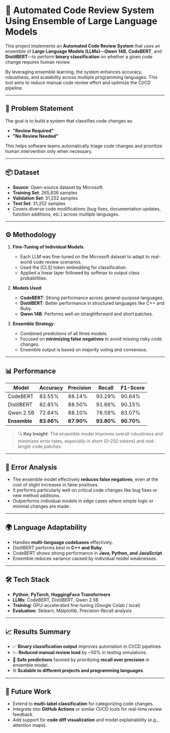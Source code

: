 # 🚀 Automated Code Review System Using Ensemble of Large Language Models

This project implements an **Automated Code Review System** that uses an ensemble of **Large Language Models (LLMs)**—**Qwen 14B**, **CodeBERT**, and **DistilBERT**—to perform **binary classification** on whether a given code change requires human review.

By leveraging ensemble learning, the system enhances accuracy, robustness, and scalability across multiple programming languages. This tool aims to reduce manual code review effort and optimize the CI/CD pipeline.

---

## 🧠 Problem Statement

The goal is to build a system that classifies code changes as:
- **"Review Required"**
- **"No Review Needed"**

This helps software teams automatically triage code changes and prioritize human intervention only when necessary.

---

## 📦 Dataset

- **Source**: Open-source dataset by Microsoft.
- **Training Set**: 265,836 samples  
- **Validation Set**: 31,252 samples  
- **Test Set**: 31,252 samples  
- Covers diverse code modifications (bug fixes, documentation updates, function additions, etc.) across multiple languages.

---

## ⚙️ Methodology

1. **Fine-Tuning of Individual Models**:  
   - Each LLM was fine-tuned on the Microsoft dataset to adapt to real-world code review scenarios.
   - Used the [CLS] token embedding for classification.
   - Applied a linear layer followed by softmax to output class probabilities.

2. **Models Used**:
   - **CodeBERT**: Strong performance across general-purpose languages.
   - **DistilBERT**: Better performance in structured languages like C++ and Ruby.
   - **Qwen 14B**: Performs well on straightforward and short patches.

3. **Ensemble Strategy**:
   - Combined predictions of all three models.
   - Focused on **minimizing false negatives** to avoid missing risky code changes.
   - Ensemble output is based on majority voting and consensus.

---

## 📊 Performance

| **Model**     | **Accuracy** | **Precision** | **Recall** | **F1-Score** |
|---------------|--------------|---------------|------------|--------------|
| CodeBERT      | 83.55%       | 88.14%        | 93.29%     | 90.64%       |
| DistilBERT    | 82.85%       | 88.50%        | 91.86%     | 90.15%       |
| Qwen 2.5B     | 72.64%       | 88.10%        | 78.58%     | 83.07%       |
| **Ensemble**  | **83.66%**   | **87.90%**    | **93.80%** | **90.70%**   |

> 🔍 **Key Insight**: The ensemble model improves overall robustness and minimizes error rates, especially in short (0–250 tokens) and mid-length code patches.

---

## 🔬 Error Analysis

- The ensemble model effectively **reduces false negatives**, even at the cost of slight increases in false positives.
- It performs particularly well on critical code changes like bug fixes or new method additions.
- Outperforms individual models in edge cases where simple logic or minimal changes are made.

---

## 🌍 Language Adaptability

- Handles **multi-language codebases** effectively.
- DistilBERT performs best in **C++ and Ruby**.
- CodeBERT shows strong performance in **Java, Python, and JavaScript**.
- Ensemble reduces variance caused by individual model weaknesses.

---

## 🛠️ Tech Stack

- **Python**, **PyTorch**, **HuggingFace Transformers**
- **LLMs**: CodeBERT, DistilBERT, Qwen 2.5B
- **Training**: GPU-accelerated fine-tuning (Google Colab / local)
- **Evaluation**: Sklearn, Matplotlib, Precision-Recall analysis

---

## 📈 Results Summary

- ✅ **Binary classification output** improves automation in CI/CD pipelines.
- 📉 **Reduced manual review load** by ~50% in testing simulations.
- 🔐 **Safe predictions** favored by prioritizing **recall over precision** in ensemble model.
- 🌐 **Scalable to different projects and programming languages**.

---

## 📌 Future Work

- Extend to **multi-label classification** for categorizing code changes.
- Integrate into **GitHub Actions** or similar CI/CD tools for real-time review feedback.
- Add support for **code diff visualization** and model explainability (e.g., attention maps).


